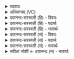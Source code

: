 <details><summary>पदपाठः</summary>

बोध॑। मे॒। अ॒स्य। वच॑सः। य॒वि॒ष्ठ॒। मꣳहि॑ष्ठस्य। प्रभृ॑त॒स्येति॒ प्रऽभृ॑तस्य। स्व॒धा॒व॒ इति॑ स्वधाऽवः। पीय॑ति। त्वः॒। अनु॑। त्वः॒। गृ॒णा॒ति॒। व॒न्दारुः॑। ते॒। त॒न्व᳖म्। व॒न्दे॒। अ॒ग्ने॒। ४२।
</details>

<details><summary>अधिमन्त्रम् (VC)</summary>

- अग्निर्देवता
- दीर्घतमा ऋषिः
- विराडार्षी त्रिष्टुप्
- धैवतः
</details>

<details><summary>दयानन्द-सरस्वती (हि) - विषयः</summary>

मनुष्य लोग आपस में कैसे पढ़ें और पढ़ावें, इस विषय का उपदेश अगले मन्त्र में किया है ॥
</details>

<details><summary>दयानन्द-सरस्वती (हि) - पदार्थः</summary>

पदार्थान्वयभाषाः -  हे (यविष्ठ) अत्यन्त जवान (स्वधावः) प्रशंसित बहुत अन्नोंवाले (अग्ने) उपदेश के योग्य श्रोता जन ! तू (मे) मेरे (प्रभृतस्य) अच्छे प्रकार से धारण वा पोषण करनेवाले (मंहिष्ठस्य) अत्यन्त कहने योग्य (अस्य) इस (वचसः) वचन के अभिप्राय को (बोध) जान, जो (त्वः) यह निन्दक पुरुष (पीयति) निन्दा करे, (त्वः) कोई (अनु) परोक्ष में (गृणाति) स्तुति करे, उस (ते) आप के (तन्वम्) शरीर को (वन्दारुः) अभिवादनशील मैं (वन्दे) स्तुति करता हूँ ॥४२ ॥
</details>

<details><summary>दयानन्द-सरस्वती (हि) - भावार्थः</summary>

भावार्थभाषाः -  जब कोई किसी को पढ़ावे वा उपदेश करे, तब पढ़नेवाला ध्यान देकर पढ़े वा सुने। जब सत्य वा मिथ्या का निश्चय हो जावे, तब सत्य का ग्रहण और असत्य का त्याग कर देवे। ऐसे करने में कोई निन्दा और स्तुति करे तो भी सत्य को कभी न छोड़े और मिथ्या का ग्रहण कभी न करे। यही मनुष्यों के लिये विशेष गुण है ॥४२ ॥
</details>

<details><summary>दयानन्द-सरस्वती (सं) - विषयः</summary>

मनुष्याः परस्परमध्ययनाध्यापनं कथं कुर्युरित्याह ॥
</details>

<details><summary>दयानन्द-सरस्वती (सं) - पदार्थः</summary>

पदार्थान्वयभाषाः -  हे यविष्ठ स्वधावोऽग्ने ! त्वं मे मम प्रभृतस्य मंहिष्ठस्यास्य वचसोऽभिप्रायं बोध। यदि त्वो यं त्वां पीयति निन्देत् त्वोऽनुगृणाति स्तुयात् यस्य ते तव तन्वं वन्दारुरहं वन्दे ॥४२ ॥
</details>

<details><summary>दयानन्द-सरस्वती (सं) - भावार्थः</summary>

भावार्थभाषाः -  यदा कश्चित् कंचिदध्यापयेदुपदिशेद् वा तदाऽध्येता श्रोता च ध्यानं दत्त्वाऽधीयीत शृणुयाच्च, यदा सत्यासत्ययोर्निर्णयः स्यात्, तदा सत्यं गृह्णीयादसत्यं त्यजेद्, एवं कृते सति कश्चिन्निन्द्यात् कश्चित् स्तुयात्, तर्ह्यपि कदाचित् सत्यं न त्यजेदनृतं च न भजेदिदमेव मनुष्यस्यासाधारणो गुणः ॥४२ ॥
</details>

<details><summary>सविता जोशी ← दयानन्दः (म) - भावार्थः</summary>

भावार्थभाषाः -  एखाद्याला जर कुणी शिकविणारा किंवा उपदेश करणारा मिळाला तर शिकणाऱ्याने लक्षपूर्वक ऐकावे व शिकावे. जर सत्य किंवा असत्य निश्चितपणे कळले तर त्या वेळी सत्य ग्रहण करून असत्याचा त्याग करावा. असे करताना कोणी निंदा किंवा स्तुती केली तरीही सत्य कधी सोडू नये व असत्याचे ग्रहण कधीही करू नये. हेच माणसाचे वैशिष्ट्य होय.
</details>